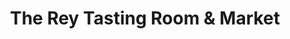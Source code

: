 ---
title: "The Rey Tasting Room & Market"
url: /eau-claire/the-rey-tasting-room-and-market/
shop: wine
---